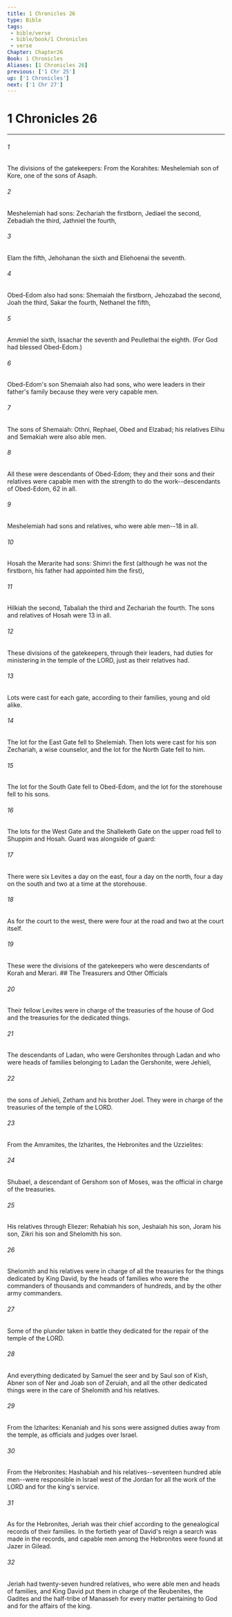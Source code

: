 ```yaml
---
title: 1 Chronicles 26
type: Bible
tags:
 - bible/verse
 - bible/book/1 Chronicles
 - verse
Chapter: Chapter26
Book: 1 Chronicles
Aliases: [1 Chronicles 26]
previous: ['1 Chr 25']
up: ['1 Chronicles']
next: ['1 Chr 27']
---
```

# 1 Chronicles 26

***


###### 1 
The divisions of the gatekeepers: From the Korahites: Meshelemiah son of Kore, one of the sons of Asaph. 

###### 2 
Meshelemiah had sons: Zechariah the firstborn, Jediael the second, Zebadiah the third, Jathniel the fourth, 

###### 3 
Elam the fifth, Jehohanan the sixth and Eliehoenai the seventh. 

###### 4 
Obed-Edom also had sons: Shemaiah the firstborn, Jehozabad the second, Joah the third, Sakar the fourth, Nethanel the fifth, 

###### 5 
Ammiel the sixth, Issachar the seventh and Peullethai the eighth. (For God had blessed Obed-Edom.) 

###### 6 
Obed-Edom's son Shemaiah also had sons, who were leaders in their father's family because they were very capable men. 

###### 7 
The sons of Shemaiah: Othni, Rephael, Obed and Elzabad; his relatives Elihu and Semakiah were also able men. 

###### 8 
All these were descendants of Obed-Edom; they and their sons and their relatives were capable men with the strength to do the work--descendants of Obed-Edom, 62 in all. 

###### 9 
Meshelemiah had sons and relatives, who were able men--18 in all. 

###### 10 
Hosah the Merarite had sons: Shimri the first (although he was not the firstborn, his father had appointed him the first), 

###### 11 
Hilkiah the second, Tabaliah the third and Zechariah the fourth. The sons and relatives of Hosah were 13 in all. 

###### 12 
These divisions of the gatekeepers, through their leaders, had duties for ministering in the temple of the LORD, just as their relatives had. 

###### 13 
Lots were cast for each gate, according to their families, young and old alike. 

###### 14 
The lot for the East Gate fell to Shelemiah. Then lots were cast for his son Zechariah, a wise counselor, and the lot for the North Gate fell to him. 

###### 15 
The lot for the South Gate fell to Obed-Edom, and the lot for the storehouse fell to his sons. 

###### 16 
The lots for the West Gate and the Shalleketh Gate on the upper road fell to Shuppim and Hosah. Guard was alongside of guard: 

###### 17 
There were six Levites a day on the east, four a day on the north, four a day on the south and two at a time at the storehouse. 

###### 18 
As for the court to the west, there were four at the road and two at the court itself. 

###### 19 
These were the divisions of the gatekeepers who were descendants of Korah and Merari. ## The Treasurers and Other Officials 

###### 20 
Their fellow Levites were in charge of the treasuries of the house of God and the treasuries for the dedicated things. 

###### 21 
The descendants of Ladan, who were Gershonites through Ladan and who were heads of families belonging to Ladan the Gershonite, were Jehieli, 

###### 22 
the sons of Jehieli, Zetham and his brother Joel. They were in charge of the treasuries of the temple of the LORD. 

###### 23 
From the Amramites, the Izharites, the Hebronites and the Uzzielites: 

###### 24 
Shubael, a descendant of Gershom son of Moses, was the official in charge of the treasuries. 

###### 25 
His relatives through Eliezer: Rehabiah his son, Jeshaiah his son, Joram his son, Zikri his son and Shelomith his son. 

###### 26 
Shelomith and his relatives were in charge of all the treasuries for the things dedicated by King David, by the heads of families who were the commanders of thousands and commanders of hundreds, and by the other army commanders. 

###### 27 
Some of the plunder taken in battle they dedicated for the repair of the temple of the LORD. 

###### 28 
And everything dedicated by Samuel the seer and by Saul son of Kish, Abner son of Ner and Joab son of Zeruiah, and all the other dedicated things were in the care of Shelomith and his relatives. 

###### 29 
From the Izharites: Kenaniah and his sons were assigned duties away from the temple, as officials and judges over Israel. 

###### 30 
From the Hebronites: Hashabiah and his relatives--seventeen hundred able men--were responsible in Israel west of the Jordan for all the work of the LORD and for the king's service. 

###### 31 
As for the Hebronites, Jeriah was their chief according to the genealogical records of their families. In the fortieth year of David's reign a search was made in the records, and capable men among the Hebronites were found at Jazer in Gilead. 

###### 32 
Jeriah had twenty-seven hundred relatives, who were able men and heads of families, and King David put them in charge of the Reubenites, the Gadites and the half-tribe of Manasseh for every matter pertaining to God and for the affairs of the king. 
